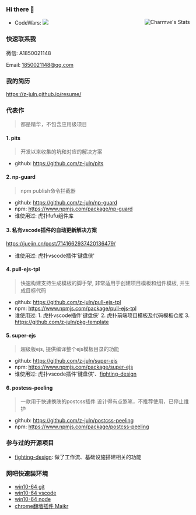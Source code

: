 ### Hi there 👋

<!--
**z-juln/z-juln** is a ✨ _special_ ✨ repository because its `README.md` (this file) appears on your GitHub profile.

Here are some ideas to get you started:

- 🔭 I’m currently working on ...
- 🌱 I’m currently learning ...
- 👯 I’m looking to collaborate on ...
- 🤔 I’m looking for help with ...
- 💬 Ask me about ...
- 📫 How to reach me: ...
- 😄 Pronouns: ...
- ⚡ Fun fact: ...
-->

<a href="https://github.com/z-juln">
  <img align="right" src="https://github-readme-stats.vercel.app/api?username=z-juln&show_icons=true&hide_title=false&theme=tokyonight" alt="Charmve's Stats">
  <!-- &hide=issues
  <img src="https://github-readme-stats.vercel.app/api?username=z-juln&hide=issues&title_color=333&text_color=777&theme=tokyonight" alt="Charmve's Stats" >
  -->
</a>

- CodeWars: [![](https://www.codewars.com/users/z-juln/badges/micro)](https://www.codewars.com/users/z-juln/)

### 快速联系我

微信: A1850021148

Email: 1850021148@qq.com

### 我的简历

<https://z-juln.github.io/resume/>

### 代表作
> 都是精华，不包含应用级项目

#### 1. pits
> 开发以来收集的坑和对应的解决方案
- github: <https://github.com/z-juln/pits>

#### 2. np-guard
> npm publish命令拦截器
- github: <https://github.com/z-juln/np-guard>
- npm: <https://www.npmjs.com/package/np-guard>
- 谁使用过: 虎扑fufu组件库

#### 3. 私有vscode插件的自动更新解决方案

<https://juejin.cn/post/7141662937420136479/>
- 谁使用过: 虎扑vscode插件'键盘侠'

#### 4. pull-ejs-tpl

> 快速构建支持生成模板的脚手架, 非常适用于创建项目模板和组件模板, 并生成目标代码
- github: <https://github.com/z-juln/pull-ejs-tpl>
- npm: <https://www.npmjs.com/package/pull-ejs-tpl>
- 谁使用过: 1. 虎扑vscode插件'键盘侠' 2. 虎扑前端项目模板及代码模板仓库 3. https://github.com/z-juln/pkg-template

#### 5. super-ejs
> 超级版ejs, 提供编译整个ejs模板目录的功能
- github: <https://github.com/z-juln/super-ejs>
- npm: <https://www.npmjs.com/package/super-ejs>
- 谁使用过: 虎扑vscode插件'键盘侠'、[fighting-design](https://github.com/FightingDesign/fighting-design)

#### 6. postcss-peeling
> 一款用于快速换肤的postcss插件
> 设计得有点煞笔，不推荐使用，已停止维护
- github: <https://github.com/z-juln/postcss-peeling>
- npm: <https://www.npmjs.com/package/postcss-peeling>

### 参与过的开源项目

- [fighting-design](https://github.com/FightingDesign/fighting-design): 做了工作流、基础设施搭建相关的功能


### 网吧快速装环境
- [win10-64 git](https://objects.githubusercontent.com/github-production-release-asset-2e65be/23216272/ec06f3ce-e1e7-4785-9ca4-84b7efb3a906?X-Amz-Algorithm=AWS4-HMAC-SHA256&X-Amz-Credential=AKIAIWNJYAX4CSVEH53A%2F20220227%2Fus-east-1%2Fs3%2Faws4_request&X-Amz-Date=20220227T064021Z&X-Amz-Expires=300&X-Amz-Signature=2ee4e6c897fbe54ee5727dda84011fa7b813b025ec9d87a6257114f94f282286&X-Amz-SignedHeaders=host&actor_id=66806955&key_id=0&repo_id=23216272&response-content-disposition=attachment%3B%20filename%3DGit-2.35.1.2-64-bit.exe&response-content-type=application%2Foctet-stream)
- [win10-64 vscode](https://vscode.cdn.azure.cn/stable/83bd43bc519d15e50c4272c6cf5c1479df196a4d/VSCodeUserSetup-x64-1.60.1.exe)
- [win10-64 node](https://nodejs.org/dist/v17.6.0/node-v17.6.0-x64.msi)
- [chrome翻墙插件 Maikr](https://tjc-download.ftn.qq.com/ftn_handler/530a016a3ffe76956c67cc4047f88096df2de98db0ef7ed6fde71a4d862632d97d030c8d9f6dae9b79aba99ffc966bcd26fd321fed4d863c8d321f5d4f41570c?compressed=0&dtype=1&fname=Maikr.crx)
